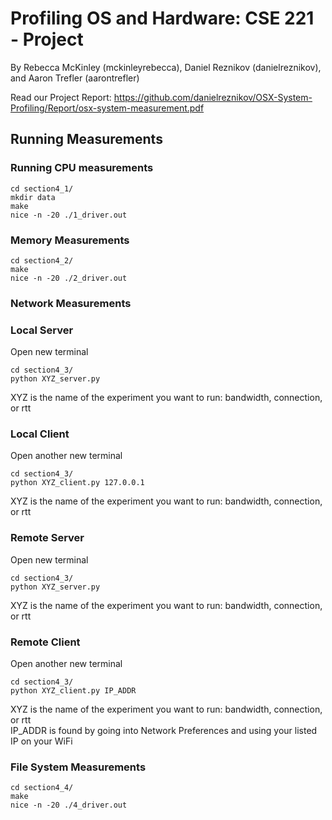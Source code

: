 # Profiling OS and Hardware: CSE 221 - Project
By Rebecca McKinley (mckinleyrebecca), Daniel Reznikov (danielreznikov), and Aaron Trefler (aarontrefler)

Read our Project Report: https://github.com/danielreznikov/OSX-System-Profiling/Report/osx-system-measurement.pdf

## Running Measurements
### Running CPU measurements
```
cd section4_1/  
mkdir data  
make  
nice -n -20 ./1_driver.out
```
### Memory Measurements
```
cd section4_2/  
make  
nice -n -20 ./2_driver.out
```
### Network Measurements
### Local Server
Open new terminal  
```
cd section4_3/  
python XYZ_server.py  
```
XYZ is the name of the experiment you want to run: bandwidth, connection, or rtt  
### Local Client
Open another new terminal  
```
cd section4_3/  
python XYZ_client.py 127.0.0.1 
```
XYZ is the name of the experiment you want to run: bandwidth, connection, or rtt  
### Remote Server
Open new terminal  
```
cd section4_3/  
python XYZ_server.py  
```
XYZ is the name of the experiment you want to run: bandwidth, connection, or rtt  
### Remote Client
Open another new terminal  
```
cd section4_3/  
python XYZ_client.py IP_ADDR 
```
XYZ is the name of the experiment you want to run: bandwidth, connection, or rtt  
IP_ADDR is found by going into Network Preferences and using your listed IP on your WiFi
### File System Measurements
```
cd section4_4/
make
nice -n -20 ./4_driver.out
```
